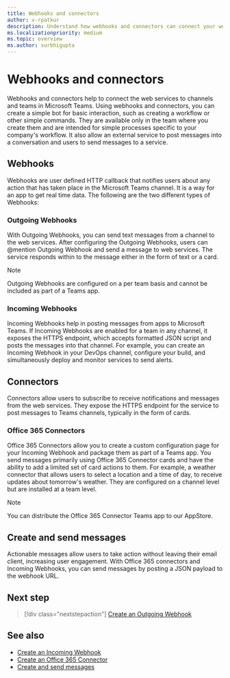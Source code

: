 ```yaml
---
title: Webhooks and connectors
author: v-rpatkur
description: Understand how webhooks and connectors can connect your web services to the Teams client.
ms.localizationpriority: medium
ms.topic: overview
ms.author: surbhigupta
---
```


# Webhooks and connectors

Webhooks and connectors help to connect the web services to channels and teams in Microsoft Teams. Using webhooks and connectors, you can create a simple bot for basic interaction, such as creating a workflow or other simple commands. They are available only in the team where you create them and are intended for simple processes specific to your company's workflow. It also allow an external service to post messages into a conversation and users to send messages to a service.

## Webhooks

Webhooks are user defined HTTP callback that notifies users about any action that has taken place in the Microsoft Teams channel. It is a way for an app to get real time data. The following are the two different types of Webhooks:

### Outgoing Webhooks

With Outgoing Webhooks, you can send text messages from a channel to the web services. After configuring the Outgoing Webhooks, users can @mention Outgoing Webhook and send a message to web services. The service responds within to the message either in the form of text or a card.

> [!NOTE]
> Outgoing Webhooks are configured on a per team basis and cannot be included as part of a Teams app.

### Incoming Webhooks

Incoming Webhooks help in posting messages from apps to Microsoft Teams. If Incoming Webhooks are enabled for a team in any channel, it exposes the HTTPS endpoint, which accepts formatted JSON script and posts the messages into that channel. For example, you can create an Incoming Webhook in your DevOps channel, configure your build, and simultaneously deploy and monitor services to send alerts.

## Connectors

Connectors allow users to subscribe to receive notifications and messages from the web services. They expose the HTTPS endpoint for the service to post messages to Teams channels, typically in the form of cards.

### Office 365 Connectors

Office 365 Connectors allow you to create a custom configuration page for your Incoming Webhook and package them as part of a Teams app. You send messages primarily using Office 365 Connector cards and have the ability to add a limited set of card actions to them. For example, a weather connector that allows users to select a location and a time of day, to receive updates about tomorrow's weather. They are configured on a channel level but are installed at a team level.

> [!NOTE]
> You can distribute the Office 365 Connector Teams app to our AppStore.

## Create and send messages

Actionable messages allow users to take action without leaving their email client, increasing user engagement. With Office 365 connectors and Incoming Webhooks, you can send messages by posting a JSON payload to the webhook URL.

## Next step

> [!div class="nextstepaction"]
> [Create an Outgoing Webhook](~/webhooks-and-connectors/how-to/add-outgoing-webhook.md)

## See also

* [Create an Incoming Webhook](~/webhooks-and-connectors/how-to/add-incoming-webhook.md)
* [Create an Office 365 Connector](~/webhooks-and-connectors/how-to/connectors-creating.md)
* [Create and send messages](~/webhooks-and-connectors/how-to/connectors-using.md)
